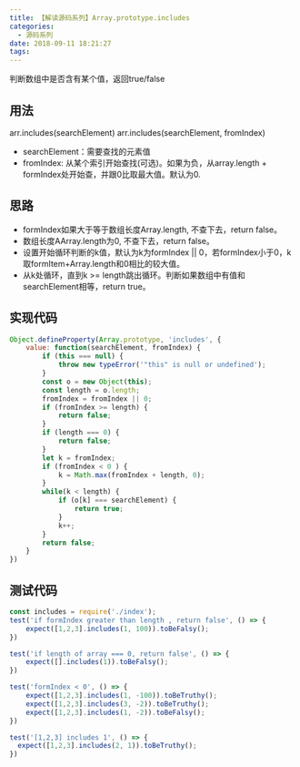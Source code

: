 ```yaml
---
title: 【解读源码系列】Array.prototype.includes
categories:
  - 源码系列
date: 2018-09-11 18:21:27
tags:
---
```


判断数组中是否含有某个值，返回true/false

## 用法

arr.includes(searchElement)
arr.includes(searchElement, fromIndex)

* searchElement：需要查找的元素值
* fromIndex: 从某个索引开始查找(可选)。如果为负，从array.length + formIndex处开始查，并跟0比取最大值。默认为0.

## 思路

* formIndex如果大于等于数组长度Array.length, 不查下去，return false。
* 数组长度AArray.length为0, 不查下去，return false。
* 设置开始循环判断的k值，默认为k为formIndex || 0，若formIndex小于0，k取formItem+Array.length和0相比的较大值。
* 从k处循环，直到k >= length跳出循环。判断如果数组中有值和searchElement相等，return true。

## 实现代码

``` javascript
Object.defineProperty(Array.prototype, 'includes', {
    value: function(searchElement, fromIndex) {
        if (this === null) {
            throw new typeError('"this" is null or undefined');
        }
        const o = new Object(this);
        const length = o.length;
        fromIndex = fromIndex || 0;
        if (fromIndex >= length) {
            return false;
        }
        if (length === 0) {
            return false;
        }
        let k = fromIndex;
        if (fromIndex < 0 ) {
            k = Math.max(fromIndex + length, 0);
        }
        while(k < length) {
            if (o[k] === searchElement) {
                return true;
            }
            k++;
        }
        return false;
    }
})
```

## 测试代码

``` javascript
const includes = require('./index');
test('if formIndex greater than length , return false', () => {
    expect([1,2,3].includes(1, 100)).toBeFalsy();
})

test('if length of array === 0, return false', () => {
    expect([].includes(1)).toBeFalsy();
}) 

test('formIndex < 0', () => {
    expect([1,2,3].includes(1, -100)).toBeTruthy();
    expect([1,2,3].includes(3, -2)).toBeTruthy();
    expect([1,2,3].includes(1, -2)).toBeFalsy();
})

test('[1,2,3] includes 1', () => {
  expect([1,2,3].includes(2, 1)).toBeTruthy();
})

```



